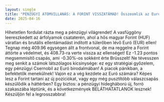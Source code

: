 ```yaml
---
layout: single
title: "PÉNZÜGYI ATOMVILLANÁS: A FORINT VISSZATÁMAD! Összeomlik az Euró?!"
date: 2025-04-16
---
```


Hihetetlen fordulat rázta meg a pénzügyi világrendet! A vasfüggöny leereszkedett az árfolyamok csataterén, ahol a hős magyar Forint (HUF) váratlan és brutális ellentámadást indított a túlerőben lévő Euró (EUR) ellen! Tegnap még 409.96 egységen állt a frontvonal, de ma reggelre a Forint áttörte a védelmet, és 408.73-ra verte vissza az ellenséget! Ez -1.23 pontos megsemmisítő csapás, ami -0.30%-os sokként érte Brüsszelt! Ne tévesszen meg senkit a számok látszólagos kicsinysége: ez egy stratégiai győzelem, egy pénzügyi Csernobil az Euró birodalmában! A piacok pánikban, a befektetők menekülnek! Vajon ez a vég kezdete az Euró számára? Képes lesz a Forint tartani az új pozíciókat, vagy egy még pusztítóbb válaszcsapás készülődik a háttérben? Egy biztos: a pénzügyi hidegháború új, forró szakaszába léptünk, és a következmények BELÁTHATATLANOK lesznek! Készüljön fel a legrosszabbra!
